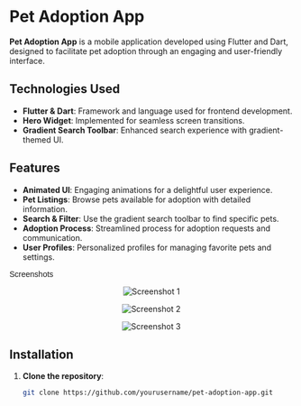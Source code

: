 # Pet Adoption App

**Pet Adoption App** is a mobile application developed using Flutter and Dart, designed to facilitate pet adoption through an engaging and user-friendly interface.

## Technologies Used

- **Flutter & Dart**: Framework and language used for frontend development.
- **Hero Widget**: Implemented for seamless screen transitions.
- **Gradient Search Toolbar**: Enhanced search experience with gradient-themed UI.

## Features

- **Animated UI**: Engaging animations for a delightful user experience.
- **Pet Listings**: Browse pets available for adoption with detailed information.
- **Search & Filter**: Use the gradient search toolbar to find specific pets.
- **Adoption Process**: Streamlined process for adoption requests and communication.
- **User Profiles**: Personalized profiles for managing favorite pets and settings.

<font face="Arial">Screenshots</font>

<p align="center">
  <img src="acreenshots/1.jpg" alt="Screenshot 1"/>
</p>
<p align="center">
  <img src="screenshots/2.jpg" alt="Screenshot 2"/>
</p>

<p align="center">
  <img src="screenshots/3.jpg" alt="Screenshot 3"/>
</p>

## Installation

1. **Clone the repository**:
   ```bash
   git clone https://github.com/yourusername/pet-adoption-app.git
